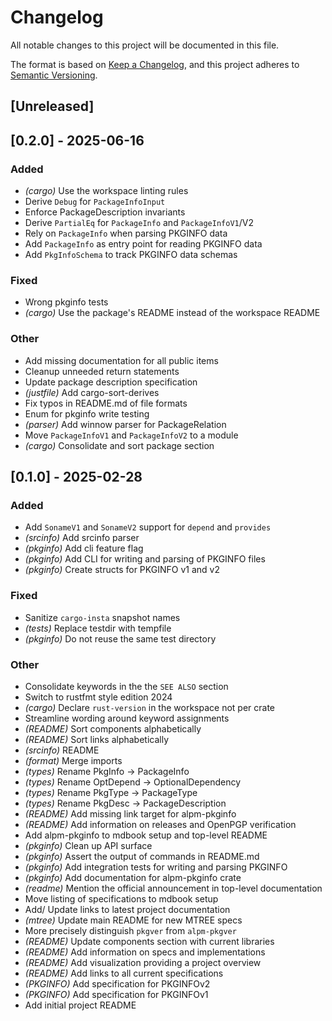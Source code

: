 # Changelog

All notable changes to this project will be documented in this file.

The format is based on [Keep a Changelog](https://keepachangelog.com/en/1.0.0/),
and this project adheres to [Semantic Versioning](https://semver.org/spec/v2.0.0.html).

## [Unreleased]

## [0.2.0] - 2025-06-16

### Added
- *(cargo)* Use the workspace linting rules
- Derive `Debug` for `PackageInfoInput`
- Enforce PackageDescription invariants
- Derive `PartialEq` for `PackageInfo` and `PackageInfoV1`/V2
- Rely on `PackageInfo` when parsing PKGINFO data
- Add `PackageInfo` as entry point for reading PKGINFO data
- Add `PkgInfoSchema` to track PKGINFO data schemas

### Fixed
- Wrong pkginfo tests
- *(cargo)* Use the package's README instead of the workspace README

### Other
- Add missing documentation for all public items
- Cleanup unneeded return statements
- Update package description specification
- *(justfile)* Add cargo-sort-derives
- Fix typos in README.md of file formats
- Enum for pkginfo write testing
- *(parser)* Add winnow parser for PackageRelation
- Move `PackageInfoV1` and `PackageInfoV2` to a module
- *(cargo)* Consolidate and sort package section

## [0.1.0] - 2025-02-28

### Added
- Add `SonameV1` and `SonameV2` support for `depend` and `provides`
- *(srcinfo)* Add srcinfo parser
- *(pkginfo)* Add cli feature flag
- *(pkginfo)* Add CLI for writing and parsing of PKGINFO files
- *(pkginfo)* Create structs for PKGINFO v1 and v2

### Fixed
- Sanitize `cargo-insta` snapshot names
- *(tests)* Replace testdir with tempfile
- *(pkginfo)* Do not reuse the same test directory

### Other
- Consolidate keywords in the the `SEE ALSO` section
- Switch to rustfmt style edition 2024
- *(cargo)* Declare `rust-version` in the workspace not per crate
- Streamline wording around keyword assignments
- *(README)* Sort components alphabetically
- *(README)* Sort links alphabetically
- *(srcinfo)* README
- *(format)* Merge imports
- *(types)* Rename PkgInfo -> PackageInfo
- *(types)* Rename OptDepend -> OptionalDependency
- *(types)* Rename PkgType -> PackageType
- *(types)* Rename PkgDesc -> PackageDescription
- *(README)* Add missing link target for alpm-pkginfo
- *(README)* Add information on releases and OpenPGP verification
- Add alpm-pkginfo to mdbook setup and top-level README
- *(pkginfo)* Clean up API surface
- *(pkginfo)* Assert the output of commands in README.md
- *(pkginfo)* Add integration tests for writing and parsing PKGINFO
- *(pkginfo)* Add documentation for alpm-pkginfo crate
- *(readme)* Mention the official announcement in top-level documentation
- Move listing of specifications to mdbook setup
- Add/ Update links to latest project documentation
- *(mtree)* Update main README for new MTREE specs
- More precisely distinguish `pkgver` from `alpm-pkgver`
- *(README)* Update components section with current libraries
- *(README)* Add information on specs and implementations
- *(README)* Add visualization providing a project overview
- *(README)* Add links to all current specifications
- *(PKGINFO)* Add specification for PKGINFOv2
- *(PKGINFO)* Add specification for PKGINFOv1
- Add initial project README
